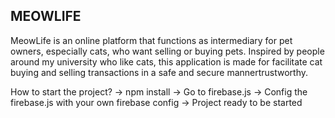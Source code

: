 ﻿## MEOWLIFE
MeowLife is an online platform that functions as intermediary for pet owners, especially cats, who want selling or buying pets. Inspired by people around my university who like cats, this application is made for facilitate cat buying and selling transactions in a safe and secure mannertrustworthy.

How to start the project?
-> npm install
-> Go to firebase.js
-> Config the firebase.js with your own firebase config
-> Project ready to be started